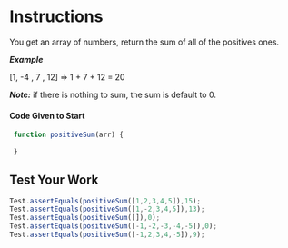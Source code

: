 # Instructions
You get an array of numbers, return the sum of all of the positives ones.

***Example*** 

[1, -4 , 7 , 12] => 1 + 7 + 12 = 20

***Note:*** if there is nothing to sum, the sum is default to 0.

#### Code Given to Start              
```javascript
 function positiveSum(arr) {
    
 }
```
## Test Your Work
```javascript
Test.assertEquals(positiveSum([1,2,3,4,5]),15);
Test.assertEquals(positiveSum([1,-2,3,4,5]),13);
Test.assertEquals(positiveSum([]),0);
Test.assertEquals(positiveSum([-1,-2,-3,-4,-5]),0);
Test.assertEquals(positiveSum([-1,2,3,4,-5]),9);
```
